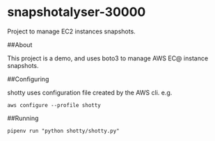# snapshotalyser-30000

Project to manage EC2 instances snapshots.

##About

This project is a demo, and uses boto3 to manage AWS EC@ instance snapshots.

##Configuring

shotty uses configuration file created by the AWS cli. e.g.

`aws configure --profile shotty`

##Running

`pipenv run "python shotty/shotty.py"`
